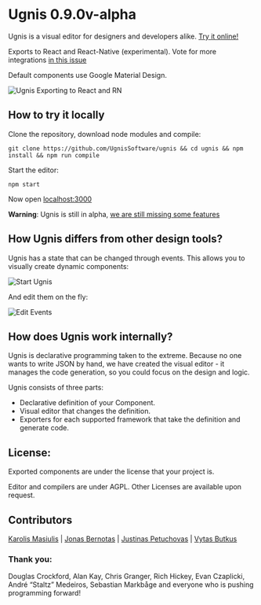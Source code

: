 # Ugnis 0.9.0v-alpha

Ugnis is a visual editor for designers and developers alike. [Try it online!](https://ugnis.com/editor)

Exports to React and React-Native (experimental). Vote for more integrations [in this issue](https://github.com/UgnisSoftware/ugnis/issues/1)

Default components use Google Material Design.

![Ugnis Exporting to React and RN](https://user-images.githubusercontent.com/5903616/29389906-aed78aba-82f5-11e7-85bb-013a222c1990.gif)

## How to try it locally

Clone the repository, download node modules and compile:
```
git clone https://github.com/UgnisSoftware/ugnis && cd ugnis && npm install && npm run compile
```

Start the editor:
```
npm start
```

Now open [localhost:3000](http://localhost:3000)

**Warning**: Ugnis is still in alpha, [we are still missing some features](https://github.com/UgnisSoftware/ugnis/blob/master/ROADMAP.md)

## How Ugnis differs from other design tools?

Ugnis has a state that can be changed through events. This allows you to visually create dynamic components:

![Start Ugnis](https://user-images.githubusercontent.com/5903616/29389920-b8c12072-82f5-11e7-8e1c-ff0cac27147d.gif)

And edit them on the fly:

![Edit Events ](https://user-images.githubusercontent.com/5903616/29389918-b3e9bdd4-82f5-11e7-89b1-5ee7b036c724.gif)

## How does Ugnis work internally?

Ugnis is declarative programming taken to the extreme. Because no one wants to write JSON by hand, we have created the visual editor - it manages the code generation, so you could focus on the design and logic.

Ugnis consists of three parts:

  - Declarative definition of your Component.
  - Visual editor that changes the definition.
  - Exporters for each supported framework that take the definition and generate code.

## License:

Exported components are under the license that your project is.

Editor and compilers are under AGPL. Other Licenses are available upon request.

## Contributors

[Karolis Masiulis](https://www.github.com/masiulis) | [Jonas Bernotas](https://github.com/Djonix) | [Justinas Petuchovas](https://github.com/jpetuchovas) | [Vytas Butkus](http://vytasbutkus.com/)

### Thank you:

Douglas Crockford, Alan Kay, Chris Granger, Rich Hickey, Evan Czaplicki, André “Staltz” Medeiros, Sebastian Markbåge and everyone who is pushing programming forward!